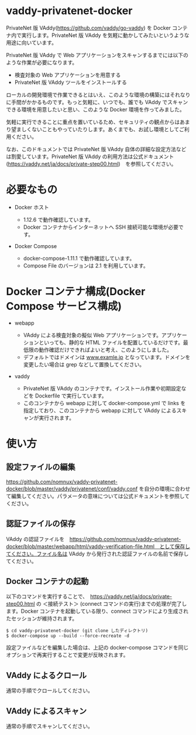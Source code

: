 # vaddy-privatenet-docker

PrivateNet 版 VAddy(https://github.com/vaddy/go-vaddy) を Docker コンテナ内で実行します。PrivateNet 版 VAddy を気軽に動かしてみたいというような用途に向いています。

PrivateNet 版 VAddy で Web アプリケーションをスキャンするまでには以下のような作業が必要になります。

* 検査対象の Web アプリケーションを用意する
* PrivateNet 版 VAddy ツールをインストールする

ローカルの開発環境で作業できるとはいえ、このような環境の構築にはそれなりに手間がかかるものです。もっと気軽に、いつでも、誰でも VAddy でスキャンできる環境を用意したいと思い、このような Docker 環境を作ってみました。

気軽に実行できることに重点を置いているため、セキュリティの観点からはあまり望ましくないこともやっていたりします。あくまでも、お試し環境としてご利用ください。

なお、このドキュメントでは PrivateNet 版 VAddy 自体の詳細な設定方法などは割愛しています。PrivateNet 版 VAddy の利用方法は公式ドキュメント(https://vaddy.net/ja/docs/private-step00.html)　を参照してください。

# 必要なもの

* Docker ホスト
  * 1.12.6 で動作確認しています。
  * Docker コンテナからインターネットへ SSH 接続可能な環境が必要です。

* Docker Compose
  * docker-compose-1.11.1 で動作確認しています。
  * Compose File のバージョンは 2.1 を利用しています。

# Docker コンテナ構成(Docker Compose サービス構成)

* webapp
  * VAddy による検査対象の擬似 Web アプリケーションです。アプリケーションといっても、静的な HTML ファイルを配置しているだけです。最低限の動作確認だけできればよいと考え、このようにしました。
  * デフォルトではドメインは www.examle.jp となっています。ドメインを変更したい場合は grep などして置換してください。

* vaddy
  * PrivateNet 版 VAddy のコンテナです。インストール作業や初期設定などを Dockerfile で実行しています。
  * このコンテナから webapp に対して docker-compose.yml で links を指定しており、このコンテナから webapp に対して VAddy によるスキャンが実行されます。

# 使い方

## 設定ファイルの編集

https://github.com/nomnux/vaddy-privatenet-docker/blob/master/vaddy/privatenet/conf/vaddy.conf を自分の環境に合わせて編集してください。パラメータの意味については公式ドキュメントを参照してください。

## 認証ファイルの保存

VAddy の認証ファイルを　https://github.com/nomnux/vaddy-privatenet-docker/blob/master/webapp/html/vaddy-verification-file.html　として保存してください。ファイル名は VAddy から発行された認証ファイルの名前で保存してください。

## Docker コンテナの起動

以下のコマンドを実行することで、　https://vaddy.net/ja/docs/private-step00.html の ＜接続テスト＞ (connect コマンドの実行)までの処理が完了します。Docker コンテナを起動している限り、connect コマンドにより生成されたセッションが維持されます。

```
$ cd vaddy-privatenet-docker (git clone したディレクトリ)
$ docker-compose up --build --force-recreate -d
```

設定ファイルなどを編集した場合は、上記の docker-compose コマンドを同じオプションで再実行することで変更が反映されます。


## VAddy によるクロール

通常の手順でクロールしてください。

## VAddy によるスキャン

通常の手順でスキャンしてください。

